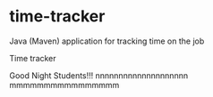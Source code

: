 # time-tracker
Java (Maven) application for tracking time on the job

Time tracker

Good Night Students!!! nnnnnnnnnnnnnnnnnnnn
mmmmmmmmmmmmmmmm
